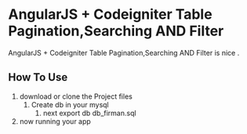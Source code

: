 # AngularJS + Codeigniter Table Pagination,Searching AND Filter

AngularJS + Codeigniter Table Pagination,Searching AND Filter is nice .

## How To Use
1. download or clone the Project files
	1. Create db in your mysql
		1. next export db db_firman.sql
2. now running your app
